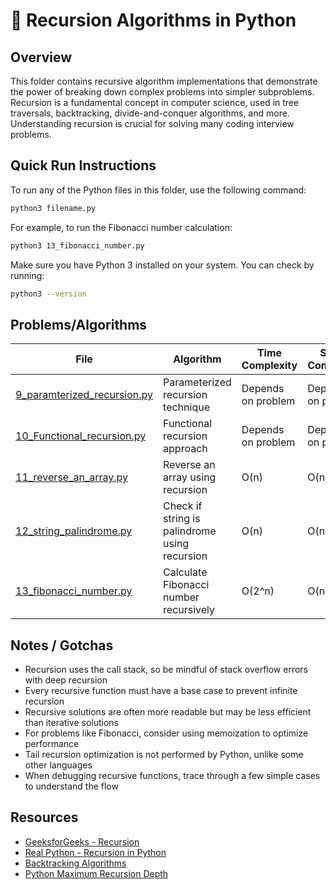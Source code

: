# 🔁 Recursion Algorithms in Python

## Overview

This folder contains recursive algorithm implementations that demonstrate the power of breaking down complex problems into simpler subproblems. Recursion is a fundamental concept in computer science, used in tree traversals, backtracking, divide-and-conquer algorithms, and more. Understanding recursion is crucial for solving many coding interview problems.

## Quick Run Instructions

To run any of the Python files in this folder, use the following command:

```bash
python3 filename.py
```

For example, to run the Fibonacci number calculation:

```bash
python3 13_fibonacci_number.py
```

Make sure you have Python 3 installed on your system. You can check by running:

```bash
python3 --version
```

## Problems/Algorithms

| File | Algorithm | Time Complexity | Space Complexity |
|------|-----------|----------------|------------------|
| [9_paramterized_recursion.py](9_paramterized_recursion.py) | Parameterized recursion technique | Depends on problem | Depends on problem |
| [10_Functional_recursion.py](10_Functional_recursion.py) | Functional recursion approach | Depends on problem | Depends on problem |
| [11_reverse_an_array.py](11_reverse_an_array.py) | Reverse an array using recursion | O(n) | O(n) |
| [12_string_palindrome.py](12_string_palindrome.py) | Check if string is palindrome using recursion | O(n) | O(n) |
| [13_fibonacci_number.py](13_fibonacci_number.py) | Calculate Fibonacci number recursively | O(2^n) | O(n) |

## Notes / Gotchas

- Recursion uses the call stack, so be mindful of stack overflow errors with deep recursion
- Every recursive function must have a base case to prevent infinite recursion
- Recursive solutions are often more readable but may be less efficient than iterative solutions
- For problems like Fibonacci, consider using memoization to optimize performance
- Tail recursion optimization is not performed by Python, unlike some other languages
- When debugging recursive functions, trace through a few simple cases to understand the flow

## Resources

- [GeeksforGeeks - Recursion](https://www.geeksforgeeks.org/recursion/)
- [Real Python - Recursion in Python](https://realpython.com/python-recursion/)
- [Backtracking Algorithms](https://www.geeksforgeeks.org/backtracking-algorithms/)
- [Python Maximum Recursion Depth](https://docs.python.org/3/library/sys.html#sys.setrecursionlimit)
